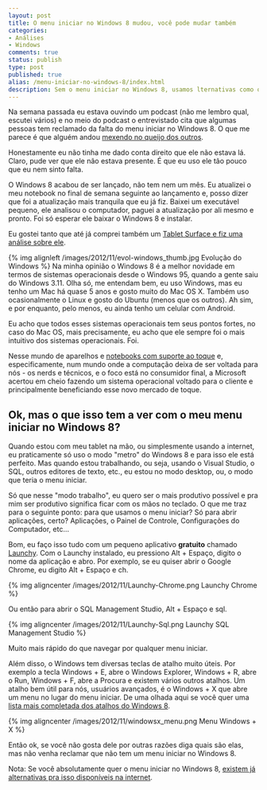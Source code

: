 ```yaml
---
layout: post
title: O menu iniciar no Windows 8 mudou, você pode mudar também
categories:
- Análises
- Windows
comments: true
status: publish
type: post
published: true
alias: /menu-iniciar-no-windows-8/index.html
description: Sem o menu iniciar no Windows 8, usamos lternativas como o Launchy, para que a gente possa iniciar os nosso programas sem o menu iniciar no Windows 8.
---
```

Na semana passada eu estava ouvindo um podcast (não me lembro qual, escutei vários) e no meio do podcast o entrevistado cita que algumas pessoas tem reclamado da falta do menu iniciar no Windows 8. O que me parece é que alguém andou <a href="http://www.amazon.com/gp/product/B002ALFT6C/ref=as_li_ss_tl?ie=UTF8&amp;camp=1789&amp;creative=390957&amp;creativeASIN=B002ALFT6C&amp;linkCode=as2&amp;tag=tempcodi0f-20" target="_blank">mexendo no queijo dos outros</a>.

Honestamente eu não tinha me dado conta direito que ele não estava lá. Claro, pude ver que ele não estava presente. É que eu uso ele tão pouco que eu nem sinto falta.

O Windows 8 acabou de ser lançado, não tem nem um mês. Eu atualizei o meu notebook no final de semana seguinte ao lançamento e, posso dizer que foi a atualização mais tranquila que eu já fiz. Baixei um executável pequeno, ele analisou o computador, paguei a atualização por ali mesmo e pronto. Foi só esperar ele baixar o Windows 8 e instalar.

Eu gostei tanto que até já comprei também um <a href="/blog/2012/11/14/analise-do-surface/">Tablet Surface e fiz uma análise sobre ele</a>.

{% img alignleft /images/2012/11/evol-windows_thumb.jpg Evolução do Windows %} Na minha opinião o Windows 8 é a melhor novidade em termos de sistemas operacionais desde o Windows 95, quando a gente saiu do Windows 3.11. Olha só, me entendam bem, eu uso Windows, mas eu tenho um Mac há quase 5 anos e gosto muito do Mac OS X. Também uso ocasionalmente o Linux e gosto do Ubuntu (menos que os outros). Ah sim, e por enquanto, pelo menos, eu ainda tenho um celular com Android.

Eu acho que todos esses sistemas operacionais tem seus pontos fortes, no caso do Mac OS, mais precisamente, eu acho que ele sempre foi o mais intuitivo dos sistemas operacionais. Foi.

Nesse mundo de aparelhos e <a href="http://www.codinghorror.com/blog/2012/11/touch-laptops.html" target="_blank">notebooks com suporte ao toque</a> e, especificamente, num mundo onde a computação deixa de ser voltada para nós - os nerds e técnicos, e o foco está no consumidor final, a Microsoft acertou em cheio fazendo um sistema operacional voltado para o cliente e principalmente beneficiando esse novo mercado de toque.
<h2>Ok, mas o que isso tem a ver com o meu menu iniciar no Windows 8?</h2>
Quando estou com meu tablet na mão, ou simplesmente usando a internet, eu praticamente só uso o modo "metro" do Windows 8 e para isso ele está perfeito. Mas quando estou trabalhando, ou seja, usando o Visual Studio, o SQL, outros editores de texto, etc., eu estou no modo desktop, ou, o modo que teria o menu iniciar.

Só que nesse "modo trabalho", eu quero ser o mais produtivo possível e pra mim ser produtivo significa ficar com os mãos no teclado. O que me traz para o seguinte ponto: para que usamos o menu iniciar? Só para abrir aplicações, certo? Aplicações, o Painel de Controle, Configurações do Computador, etc…

Bom, eu faço isso tudo com um pequeno aplicativo <strong>gratuito</strong> chamado <a href="http://www.launchy.net/" target="_blank">Launchy</a>. Com o Launchy instalado, eu pressiono Alt + Espaço, digito o nome da aplicação e abro. Por exemplo, se eu quiser abrir o Google Chrome, eu digito Alt + Espaço e ch.

{% img aligncenter /images/2012/11/Launchy-Chrome.png Launchy Chrome %}

Ou então para abrir o SQL Management Studio, Alt + Espaço e sql.

{% img aligncenter /images/2012/11/Launchy-Sql.png Launchy SQL Management Studio %}

Muito mais rápido do que navegar por qualquer menu iniciar.

Além disso, o Windows tem diversas teclas de atalho muito úteis. Por exemplo a tecla Windows + E, abre o Windows Explorer, Windows + R, abre o Run, Windows + F, abre a Procura e existem vários outros atalhos. Um atalho bem útil para nós, usuários avançados, é o Windows + X que abre um menu no lugar do menu iniciar. De uma olhada aqui se você quer uma <a href="http://darktips.com/windows-8-keyboard-shortcuts/" target="_blank">lista mais completada dos atalhos do Windows 8</a>.

{% img aligncenter /images/2012/11/windowsx_menu.png Menu Windows + X %}

Então ok, se você não gosta dele por outras razões diga quais são elas, mas não venha reclamar que não tem um menu iniciar no Windows 8.

Nota: Se você absolutamente quer o menu iniciar no Windows 8, <a href="http://tecnoblog.net/112123/windows-8-menu-iniciar-classico/" target="_blank">existem já alternativas pra isso disponíveis na internet</a>.
